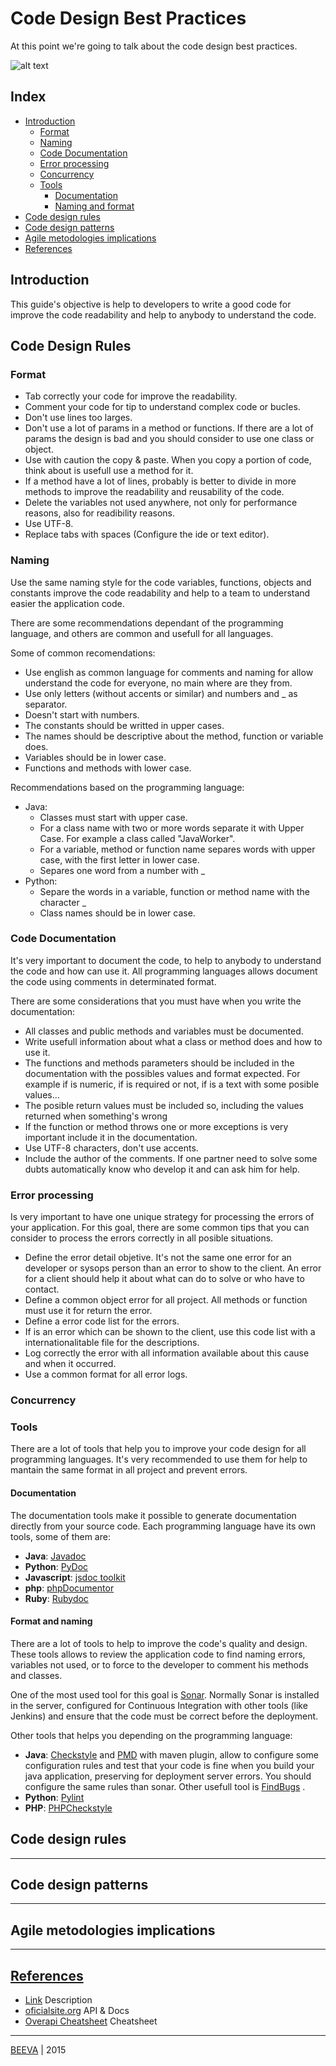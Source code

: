# Code Design Best Practices
At this point we're going to talk about the code design best practices.

 ![alt text](static/codequality_wtf "QA's wtf measure")

## Index

* [Introduction](#introduction)
	* [Format](#format)
	* [Naming](#naming)
	* [Code Documentation](#code-documentation)
	* [Error processing](#error-processing)
	* [Concurrency](#concurrency)
	* [Tools](#tools)
		* [Documentation](#documentation)
		* [Naming and format](#naming-and-format)
* [Code design rules](#code-design-rules)
* [Code design patterns](#code-design-patterns)
* [Agile metodologies implications](#agile-metodologies-implications)
* [References](#references)

## Introduction
This guide's objective is help to developers to write a good code for improve the code readability and help to anybody to understand the code.

## Code Design Rules
### Format

* Tab correctly your code for improve the readability.
* Comment your code for tip to understand complex code or bucles.
* Don't use lines too larges.
* Don't use a lot of params in a method or functions. If there are a lot of params the design is bad and you should consider to use one class or object.
* Use with caution the copy & paste. When you copy a portion of code, think about is usefull use a method for it.
* If a method have a lot of lines, probably is better to divide in more methods to improve the readability and reusability of the code.
* Delete the variables not used anywhere, not only for performance reasons, also for readibility reasons.
* Use UTF-8.
* Replace tabs with spaces (Configure the ide or text editor).


### Naming
Use the same naming style for the code variables, functions, objects and constants improve the code readability and help to a team to understand easier the application code.

There are some recommendations dependant of the programming language, and others are common and usefull for all languages.

Some of common recomendations:

* Use english as common language for comments and naming for allow understand the code for everyone, no main where are they from.
* Use only letters (without accents or similar) and numbers and _ as separator.
* Doesn't start with numbers.
* The constants should be writted in upper cases.
* The names should be descriptive about the method, function or variable does.
* Variables should be in lower case.
* Functions and methods with lower case.


Recommendations based on the programming language:

* Java:
	* Classes must start with upper case.
	* For a class name with two or more words separate it with Upper Case. For example a class called "JavaWorker".
	* For a variable, method or function name separes words with upper case, with the first letter in lower case.
	* Separes one word from a number with _
* Python:
	* Separe the words in a variable, function or method name with the character _
	* Class names should be in lower case.


### Code Documentation

It's very important to document the code, to help to anybody to understand the code and how can use it. All programming languages allows document the code using comments in determinated format.

There are some considerations that you must have when you write the documentation:

* All classes and public methods and variables must be documented.
* Write usefull information about what a class or method does and how to use it.
* The functions and methods parameters should be included in the documentation with the possibles values and format expected. For example if is numeric, if is required or not, if is a text with some posible values...
* The posible return values must be included so, including the values returned when something's wrong
* If the function or method throws one or more exceptions is very important include it in the documentation.
* Use UTF-8 characters, don't use accents.
* Include the author of the comments. If one partner need to solve some dubts automatically know who develop it and can ask him for help.

### Error processing

Is very important to have one unique strategy for processing the errors of your application. For this goal, there are some common tips that you can consider to process the errors correctly in all posible situations.

* Define the error detail objetive. It's not the same one error for an developer or sysops person than an error to show to the client. An error for a client should help it about what can do to solve or who have to contact.
* Define a common object error for all project. All methods or function must use it for return the error.
* Define a error code list for the errors.
* If is an error which can be shown to the client, use this code list with a internationalitable file for the descriptions.
* Log correctly the error with all information available about this cause and when it occurred.
* Use a common format for all error logs.


### Concurrency

### Tools
There are a lot of tools that help you to improve your code design for all programming languages. It's very recommended to use them for help to mantain the same format in all project and prevent errors.

#### Documentation
The documentation tools make it possible to generate documentation directly from your source code. Each programming language have its own tools, some of them are:

* **Java**: [Javadoc](http://www.oracle.com/technetwork/articles/java/index-jsp-135444.html) 
* **Python**: [PyDoc](https://wiki.python.org/moin/PyDoc) 
* **Javascript**: [jsdoc toolkit](https://code.google.com/p/jsdoc-toolkit/) 
* **php**: [phpDocumentor](http://www.phpdoc.org/) 
* **Ruby**: [Rubydoc](http://ruby-doc.org/) 


#### Format and naming
There are a lot of tools to help to improve the code's quality and design. These tools allows to review the application code to find naming errors, variables not used, or to force to the developer to comment his methods and classes.

One of the most used tool for this goal is [Sonar](http://www.sonarqube.org/). Normally Sonar is installed in the server, configured for Continuous Integration with other tools (like Jenkins) and ensure that the code must be correct before the deployment.

Other tools that helps you depending on the programming language:

* **Java**: [Checkstyle](http://checkstyle.sourceforge.net/) and [PMD](https://pmd.github.io/) with maven plugin, allow to configure some configuration rules and test that your code is fine when you build your java application, preserving for deployment server errors. You should configure the same rules than sonar. Other usefull tool is [FindBugs](http://findbugs.sourceforge.net/) .
* **Python**: [Pylint](http://www.pylint.org/) 
* **PHP**: [PHPCheckstyle](https://github.com/PHPCheckstyle/phpcheckstyle) 


## Code design rules
---

## Code design patterns
---

## Agile metodologies implications
---

## [References](references)

* [Link](http://www.url.to) Description
* [oficialsite.org](http://www.oficialwebsite.org) API & Docs
* [Overapi Cheatsheet](http://overapi.com/example/) Cheatsheet

___

[BEEVA](http://www.beeva.com) | 2015
